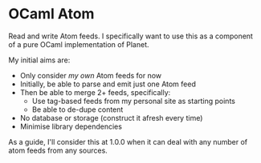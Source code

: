 # OCaml Atom

Read and write Atom feeds. I specifically want to use this as a component of
a pure OCaml implementation of Planet.

My initial aims are:

- Only consider *my own* Atom feeds for now
- Initially, be able to parse and emit just one Atom feed
- Then be able to merge 2+ feeds, specifically:
  - Use tag-based feeds from my personal site as starting points
  - Be able to de-dupe content
- No database or storage (construct it afresh every time)
- Minimise library dependencies

As a guide, I'll consider this at 1.0.0 when it can deal with any number of
atom feeds from any sources.
